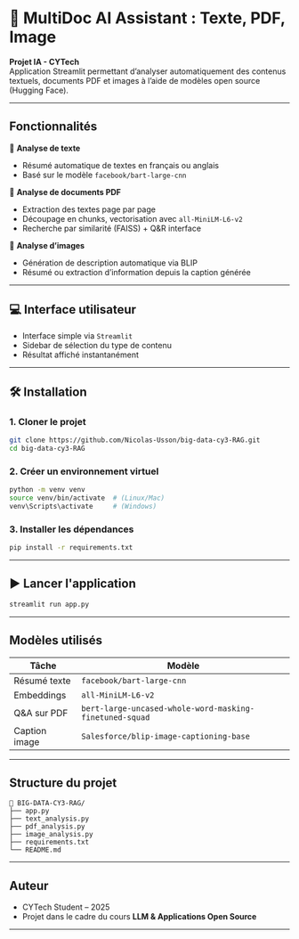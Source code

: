 # 🧠 MultiDoc AI Assistant : Texte, PDF, Image

**Projet IA - CYTech**\
Application Streamlit permettant d’analyser automatiquement des contenus textuels, documents PDF et images à l’aide de modèles open source (Hugging Face).

---

## Fonctionnalités

🔹 **Analyse de texte**

- Résumé automatique de textes en français ou anglais
- Basé sur le modèle `facebook/bart-large-cnn`

🔹 **Analyse de documents PDF**

- Extraction des textes page par page
- Découpage en chunks, vectorisation avec `all-MiniLM-L6-v2`
- Recherche par similarité (FAISS) + Q&R interface

🔹 **Analyse d’images**

- Génération de description automatique via BLIP
- Résumé ou extraction d’information depuis la caption générée

---

## 💻 Interface utilisateur



- Interface simple via `Streamlit`
- Sidebar de sélection du type de contenu
- Résultat affiché instantanément

---

## 🛠️ Installation

### 1. Cloner le projet

```bash
git clone https://github.com/Nicolas-Usson/big-data-cy3-RAG.git
cd big-data-cy3-RAG
```

### 2. Créer un environnement virtuel

```bash
python -m venv venv
source venv/bin/activate  # (Linux/Mac)
venv\Scripts\activate     # (Windows)
```

### 3. Installer les dépendances

```bash
pip install -r requirements.txt
```

---



## ▶️ Lancer l'application

```bash
streamlit run app.py
```

---


## Modèles utilisés

| Tâche         | Modèle                                                  |
| ------------- | ------------------------------------------------------- |
| Résumé texte  | `facebook/bart-large-cnn`                               |
| Embeddings    | `all-MiniLM-L6-v2`                                      |
| Q&A sur PDF   | `bert-large-uncased-whole-word-masking-finetuned-squad` |
| Caption image | `Salesforce/blip-image-captioning-base`                 |

---

## Structure du projet

```
📆 BIG-DATA-CY3-RAG/
├── app.py
├── text_analysis.py
├── pdf_analysis.py
├── image_analysis.py
├── requirements.txt
└── README.md
```

---

##  Auteur

- CYTech Student – 2025
- Projet dans le cadre du cours **LLM & Applications Open Source**

---


